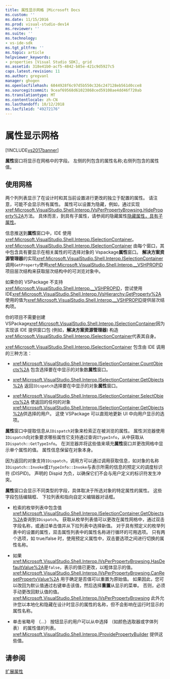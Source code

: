```yaml
---
title: 属性显示网格 |Microsoft Docs
ms.custom: ''
ms.date: 11/15/2016
ms.prod: visual-studio-dev14
ms.reviewer: ''
ms.suite: ''
ms.technology:
- vs-ide-sdk
ms.tgt_pltfrm: ''
ms.topic: article
helpviewer_keywords:
- properties [Visual Studio SDK], grid
ms.assetid: 318e41b0-acf5-4842-b85e-421c9d5927c5
caps.latest.revision: 11
ms.author: gregvanl
manager: ghogen
ms.openlocfilehash: 6044928f6c97d5b550c326c247128eb561d0cce8
ms.sourcegitcommit: 9ceaf69568d61023868ced59108ae4dd46f720ab
ms.translationtype: MT
ms.contentlocale: zh-CN
ms.lasthandoff: 10/12/2018
ms.locfileid: "49272176"
---
```

# <a name="properties-display-grid"></a>属性显示网格
[!INCLUDE[vs2017banner](../../includes/vs2017banner.md)]

**属性**窗口将显示在网格中的字段。 左侧的列包含的属性名称;右侧列包含的属性值。  
  
## <a name="working-with-the-grid"></a>使用网格  
 两个列列表显示了在设计时和其当前设置进行更改的独立于配置的属性。 请注意，可能不会显示所有属性。 属性可以设置为隐藏，例如，通过实现<xref:Microsoft.VisualStudio.Shell.Interop.IVsPerPropertyBrowsing.HideProperty%2A>方法。 具体而言，到具有子属性，请参阅的隐藏属性[隐藏属性，具有子属性](../../misc/hiding-properties-that-have-child-properties.md)。  
  
 信息推送到**属性**窗口中，IDE 使用<xref:Microsoft.VisualStudio.Shell.Interop.ISelectionContainer>。 <xref:Microsoft.VisualStudio.Shell.Interop.ISelectionContainer> 由每个窗口，其中包含具有要显示在相关属性的可选择对象的 Vspackage**属性**窗口。 **解决方案资源管理器**的实现<xref:Microsoft.VisualStudio.Shell.Interop.ISelectionContainer>调用`GetProperty`使用<xref:Microsoft.VisualStudio.Shell.Interop.__VSHPROPID>项目层次结构来获取层次结构中的可浏览对象中。  
  
 如果你的 VSPackage 不支持<xref:Microsoft.VisualStudio.Shell.Interop.__VSHPROPID>，尝试使用 IDE<xref:Microsoft.VisualStudio.Shell.Interop.IVsHierarchy.GetProperty%2A>使用的值为<xref:Microsoft.VisualStudio.Shell.Interop.__VSHPROPID>提供层次结构项。  
  
 你的项目不需要创建 VSPackage<xref:Microsoft.VisualStudio.Shell.Interop.ISelectionContainer>因为实现该 IDE 提供窗口包 (例如，**解决方案资源管理器**) 构造<xref:Microsoft.VisualStudio.Shell.Interop.ISelectionContainer>代表其自身。  
  
 <xref:Microsoft.VisualStudio.Shell.Interop.ISelectionContainer> 包含由 IDE 调用的三种方法：  
  
-   <xref:Microsoft.VisualStudio.Shell.Interop.ISelectionContainer.CountObjects%2A> 包含选择要在中显示的对象数**属性**窗口。  
  
-   <xref:Microsoft.VisualStudio.Shell.Interop.ISelectionContainer.GetObjects%2A> 返回`IDispatch`选择要在中显示的对象**属性**窗口。  
  
-   <xref:Microsoft.VisualStudio.Shell.Interop.ISelectionContainer.SelectObjects%2A> 使返回的任何的对象<xref:Microsoft.VisualStudio.Shell.Interop.ISelectionContainer.GetObjects%2A>供选择的用户。 这使 VSPackage 可以直观地更新 UI 中向用户显示的选项。  
  
 **属性**窗口中提取信息从`IDispatch`对象来检索正在被浏览的属性。 属性浏览器使用`IDispatch`向对象要求哪些属性它支持通过查询`ITypeInfo`，从中获取从`IDispatch::GetTypeInfo`。 在浏览器并将这些值来填充**属性**窗口并更改网格中显示单个属性的值。 属性信息保留在对象本身。  
  
 因为返回的对象支持`IDispatch`，调用方可以通过调用获取信息，如对象的名称`IDispatch::Invoke`或`ITypeInfo::Invoke`与表示所需的信息的预定义的调度标识符 (DISPID)。 声明的 Dispid 为负，以确保它们不会与用户定义的标识符发生冲突。  
  
 **属性**窗口会显示不同类型的字段，具体取决于所选对象的特定属性的属性。 这些字段包括编辑框、 下拉列表和指向自定义编辑器对话框。  
  
-   检索的枚举列表中包含值<xref:Microsoft.VisualStudio.Shell.Interop.ISelectionContainer.GetObjects%2A>查询到`IDispatch`。 获取从枚举列表值可以更改在属性网格中，通过双击字段名称，或通过单击值并从下拉列表中选择新值。 对于具有预定义的枚举列表中的设置的属性，双击属性列表中的属性名称进行循环的可用选项。 只有两个选项，如 true/false 时，使用预定义属性中，双击要选项之间进行切换的属性名称。  
  
-   如果<xref:Microsoft.VisualStudio.Shell.Interop.IVsPerPropertyBrowsing.HasDefaultValue%2A>是`false`，表示的值已更改，以粗体显示的值。 <xref:Microsoft.VisualStudio.Shell.Interop.IVsPerPropertyBrowsing.CanResetPropertyValue%2A> 用于确定是否值可以重置为原始值。 如果因此，您可以改回为默认值通过右键单击该值，然后选择**重置**从显示的菜单。 否则，必须手动更改回默认值的值。 <xref:Microsoft.VisualStudio.Shell.Interop.IVsPerPropertyBrowsing> 此外允许您以本地化和隐藏在设计时显示的属性的名称，但不会影响在运行时显示的属性名称。  
  
-   单击省略号 （...） 按钮显示的用户可以从中选择 （如颜色选取器或字体列表） 的属性值的列表。 <xref:Microsoft.VisualStudio.Shell.Interop.IProvidePropertyBuilder> 提供这些值。  
  
## <a name="see-also"></a>请参阅  
 [扩展属性](../../extensibility/internals/extending-properties.md)

